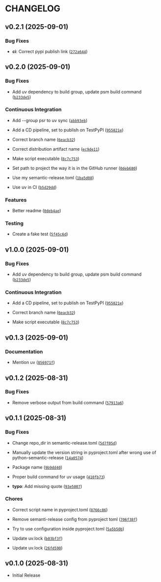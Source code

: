 # CHANGELOG

<!-- version list -->

## v0.2.1 (2025-09-01)

### Bug Fixes

- **ci**: Correct pypi publish link
  ([`272a644`](https://github.com/fleetingbytes/psr-demo/commit/272a6445e2188b7b966c357a4c9507129e593442))


## v0.2.0 (2025-09-01)

### Bug Fixes

- Add uv dependency to build group, update psm build command
  ([`b233de5`](https://github.com/fleetingbytes/psr-demo/commit/b233de5436258d79e5300014ae90d06a0bd961e4))

### Continuous Integration

- Add --group psr to uv sync
  ([`abb93eb`](https://github.com/fleetingbytes/psr-demo/commit/abb93eb47434f693a22f639a17323671f068f15f))

- Add a CD pipeline, set to publish on TestPyPI
  ([`955821e`](https://github.com/fleetingbytes/psr-demo/commit/955821e5d77df3bc3f41e91d72ac921b8a37ac51))

- Correct branch name
  ([`6eacb32`](https://github.com/fleetingbytes/psr-demo/commit/6eacb321b271f45e30d2650acbd6196e682710d2))

- Correct distribution artifact name
  ([`ec9de11`](https://github.com/fleetingbytes/psr-demo/commit/ec9de11aef6d21cc4f79f9103d7a99a9baf6e3c9))

- Make script executable
  ([`8c7c753`](https://github.com/fleetingbytes/psr-demo/commit/8c7c753dafcf8105388411d35d7c76f7c900e94c))

- Set path to project the way it is in the GitHub runner
  ([`0deb680`](https://github.com/fleetingbytes/psr-demo/commit/0deb680dad61998cb3c8826fa67186e01412a5fc))

- Use my semantic-release.toml
  ([`1ba5d08`](https://github.com/fleetingbytes/psr-demo/commit/1ba5d0816d6860f2c471019192a67f214fb97d7f))

- Use uv in CI
  ([`b5d29dd`](https://github.com/fleetingbytes/psr-demo/commit/b5d29dd6c7570e7ab21f7685f8949933380e34dd))

### Features

- Better readme
  ([`0deb4ae`](https://github.com/fleetingbytes/psr-demo/commit/0deb4ae74f51b670613fa0deddaa3d956e62e707))

### Testing

- Create a fake test
  ([`5f45c6d`](https://github.com/fleetingbytes/psr-demo/commit/5f45c6dbbd1adbf19adf0e3f6f4f180983c0faee))


## v1.0.0 (2025-09-01)

### Bug Fixes

- Add uv dependency to build group, update psm build command
  ([`b233de5`](https://github.com/fleetingbytes/psr-demo/commit/b233de5436258d79e5300014ae90d06a0bd961e4))

### Continuous Integration

- Add a CD pipeline, set to publish on TestPyPI
  ([`955821e`](https://github.com/fleetingbytes/psr-demo/commit/955821e5d77df3bc3f41e91d72ac921b8a37ac51))

- Correct branch name
  ([`6eacb32`](https://github.com/fleetingbytes/psr-demo/commit/6eacb321b271f45e30d2650acbd6196e682710d2))

- Make script executable
  ([`8c7c753`](https://github.com/fleetingbytes/psr-demo/commit/8c7c753dafcf8105388411d35d7c76f7c900e94c))


## v0.1.3 (2025-09-01)

### Documentation

- Mention uv
  ([`856971f`](https://github.com/fleetingbytes/psr-demo/commit/856971fac4a5eb8892e5ced4d9c14d5dfe21c595))


## v0.1.2 (2025-08-31)

### Bug Fixes

- Remove verbose output from build command
  ([`57913a6`](https://github.com/fleetingbytes/psr-demo/commit/57913a6a16198ffb5463277e5a770de8fd618d60))


## v0.1.1 (2025-08-31)

### Bug Fixes

- Change repo_dir in semantic-release.toml
  ([`5d7f05d`](https://github.com/fleetingbytes/psr-demo/commit/5d7f05dedd80080677854baf04c0ceb61a99e966))

- Manually update the version string in pyproject.toml after wrong use of python-semantic-release
  ([`14a0574`](https://github.com/fleetingbytes/psr-demo/commit/14a0574400b2aab61e8165a23339456e76e50927))

- Package name
  ([`9b9dd40`](https://github.com/fleetingbytes/psr-demo/commit/9b9dd40e12b53afdce964bd83dff14bfe531e79b))

- Proper build command for uv usage
  ([`410fb73`](https://github.com/fleetingbytes/psr-demo/commit/410fb73884515306497c9ed24c9818445c1f1d07))

- **typo**: Add missing quote
  ([`93e5007`](https://github.com/fleetingbytes/psr-demo/commit/93e5007ca42edddd199014ff3bc3cfa8c641dabb))

### Chores

- Correct script name in pyproject.toml
  ([`8766c86`](https://github.com/fleetingbytes/psr-demo/commit/8766c86bfe2934602119e8047e1538a318710eb8))

- Remove semanti-release config from pyproject toml
  ([`706f38f`](https://github.com/fleetingbytes/psr-demo/commit/706f38f8ab3e5e4480b483c0823335ca31e358ff))

- Try to use configuration inside pyproject.toml
  ([`5a5b50b`](https://github.com/fleetingbytes/psr-demo/commit/5a5b50b06854e71bff18cc60a83197ad9652752d))

- Update uv.lock
  ([`b03bf3f`](https://github.com/fleetingbytes/psr-demo/commit/b03bf3f094f2c32eaa37a3fb8630266c053efef6))

- Update uv.lock
  ([`26fd590`](https://github.com/fleetingbytes/psr-demo/commit/26fd59030706029b0c365d73e9aed4b14bb20586))


## v0.1.0 (2025-08-31)

- Initial Release

